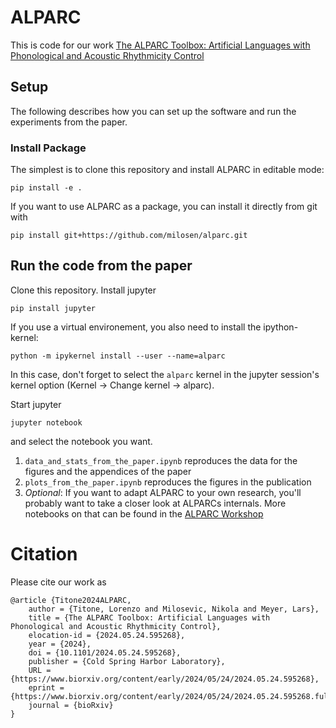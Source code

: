 # ALPARC
This is code for our work [The ALPARC Toolbox: Artificial Languages with Phonological and Acoustic Rhythmicity Control](https://doi.org/10.1101/2024.05.24.595268)

## Setup
The following describes how you can set up the software and run the experiments from the paper.

### Install Package
The simplest is to clone this repository and install ALPARC in editable mode:
```shell
pip install -e .
```

If you want to use ALPARC as a package, you can install it directly from git with
```shell
pip install git+https://github.com/milosen/alparc.git
```

## Run the code from the paper

Clone this repository. Install jupyter
```shell
pip install jupyter
```
If you use a virtual environement, you also need to install the ipython-kernel:
```shell
python -m ipykernel install --user --name=alparc
```
In this case, don't forget to select the `alparc` kernel in the jupyter session's kernel option (Kernel -> Change kernel -> alparc).

Start jupyter
```shell
jupyter notebook
```
and select the notebook you want. 

1.  `data_and_stats_from_the_paper.ipynb` reproduces the data for the figures and the appendices of the paper
2.  `plots_from_the_paper.ipynb` reproduces the figures in the publication
3.  *Optional*: If you want to adapt ALPARC to your own research, you'll probably want to take a closer look at ALPARCs internals. More notebooks on that can be found in the [ALPARC Workshop](https://github.com/milosen/alparc/workshop)

# Citation
Please cite our work as
```
@article {Titone2024ALPARC,
	author = {Titone, Lorenzo and Milosevic, Nikola and Meyer, Lars},
	title = {The ALPARC Toolbox: Artificial Languages with Phonological and Acoustic Rhythmicity Control},
	elocation-id = {2024.05.24.595268},
	year = {2024},
	doi = {10.1101/2024.05.24.595268},
	publisher = {Cold Spring Harbor Laboratory},
	URL = {https://www.biorxiv.org/content/early/2024/05/24/2024.05.24.595268},
	eprint = {https://www.biorxiv.org/content/early/2024/05/24/2024.05.24.595268.full.pdf},
	journal = {bioRxiv}
}
```
